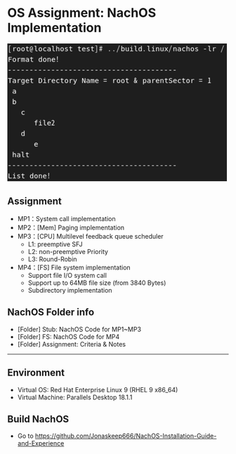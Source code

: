 # OS Assignment: NachOS Implementation

<img src="assert/NachOS.png" width=500>

## Assignment
- MP1：System call implementation 
- MP2：[Mem] Paging implementation
- MP3：[CPU] Multilevel feedback queue scheduler
  - L1: preemptive SFJ
  - L2: non-preemptive Priority 
  - L3: Round-Robin
- MP4：[FS] File system implementation
  - Support file I/O system call
  - Support up to 64MB file size (from 3840 Bytes)
  - Subdirectory implementation

## NachOS Folder info

- [Folder]	Stub: NachOS Code for MP1~MP3  
- [Folder]  FS: NachOS Code for MP4
- [Folder]	Assignment: Criteria & Notes

----

## Environment

- Virtual OS: Red Hat Enterprise Linux 9 (RHEL 9 x86_64)
- Virtual Machine: Parallels Desktop 18.1.1

## Build NachOS

- Go to https://github.com/Jonaskeep666/NachOS-Installation-Guide-and-Experience

